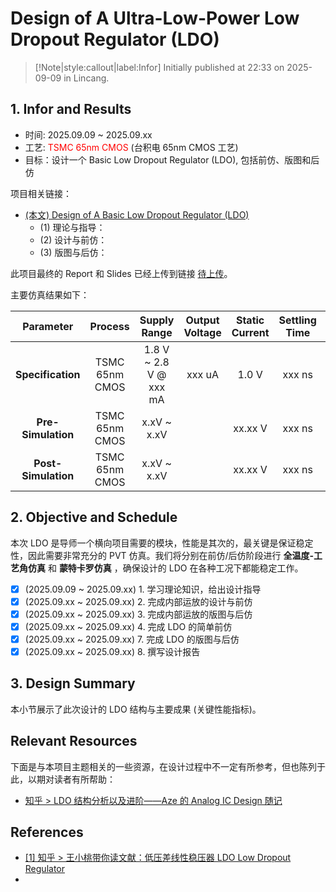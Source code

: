 # Design of A Ultra-Low-Power Low Dropout Regulator (LDO)


> [!Note|style:callout|label:Infor]
> Initially published at 22:33 on 2025-09-09 in Lincang.

## 1. Infor and Results

- 时间: 2025.09.09 ~ 2025.09.xx
- 工艺: <span style='color:red'> TSMC 65nm CMOS </span> (台积电 65nm CMOS 工艺)
- 目标：设计一个 Basic Low Dropout Regulator (LDO), 包括前仿、版图和后仿


项目相关链接：
- [(本文) Design of A Basic Low Dropout Regulator (LDO)](<Projects/Design of A Basic Low Dropout Regulator (LDO).md>)
    - (1) 理论与指导：
    - (2) 设计与前仿：
    - (3) 版图与后仿：


此项目最终的 Report 和 Slides 已经上传到链接 [待上传]()。

主要仿真结果如下：

<div class='center'><span style='font-size: 12px'>

| Parameter | Process | Supply Range | Output Voltage | Static Current | Settling Time | Overshoot | Linear Regulation | Load Regulation | PSRR |
|:-:|:-:|:-:|:-:|:-:|:-:|:-:|:-:|:-:|:-:|
| **Specification** | TSMC 65nm CMOS | 1.8 V ~ 2.8 V @ xxx mA | xxx uA | 1.0 V | xxx ns | mV (xx%) |  |  |  |
| **Pre-Simulation** | TSMC 65nm CMOS | x.xV ~ x.xV |  | xx.xx V | xxx ns | mV (xx%) |  |  |  |
| **Post-Simulation** | TSMC 65nm CMOS | x.xV ~ x.xV |  | xx.xx V | xxx ns | mV (xx%) |  |  |  |

</span>
</div>

## 2. Objective and Schedule


本次 LDO 是导师一个横向项目需要的模块，性能是其次的，最关键是保证稳定性，因此需要非常充分的 PVT 仿真。我们将分别在前仿/后仿阶段进行 **全温度-工艺角仿真** 和 **蒙特卡罗仿真** ，确保设计的 LDO 在各种工况下都能稳定工作。

- [x] (2025.09.09 ~ 2025.09.xx) 1\. 学习理论知识，给出设计指导
- [x] (2025.09.xx ~ 2025.09.xx) 2\. 完成内部运放的设计与前仿
- [x] (2025.09.xx ~ 2025.09.xx) 3\. 完成内部运放的版图与后仿
- [x] (2025.09.xx ~ 2025.09.xx) 4\. 完成 LDO 的简单前仿
- [x] (2025.09.xx ~ 2025.09.xx) 7\. 完成 LDO 的版图与后仿
- [x] (2025.09.xx ~ 2025.09.xx) 8\. 撰写设计报告

## 3. Design Summary

本小节展示了此次设计的 LDO 结构与主要成果 (关键性能指标)。

## Relevant Resources

下面是与本项目主题相关的一些资源，在设计过程中不一定有所参考，但也陈列于此，以期对读者有所帮助：

- [知乎 > LDO 结构分析以及进阶——Aze 的 Analog IC Design 随记](https://zhuanlan.zhihu.com/p/46250208)

## References

- [[1] 知乎 > 王小桃带你读文献：低压差线性稳压器 LDO Low Dropout Regulator](https://zhuanlan.zhihu.com/p/19362115112)
- 